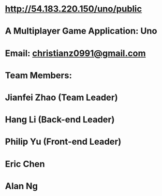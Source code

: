 # http://54.183.220.150/uno/public
# A Multiplayer Game Application: Uno
# Email: christianz0991@gmail.com
# Team Members:
# Jianfei Zhao (Team Leader)
# Hang Li (Back-end Leader)
# Philip Yu (Front-end Leader)
# Eric Chen
# Alan Ng
